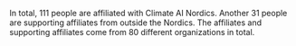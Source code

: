 In total, 111 people are affiliated with Climate AI Nordics. Another 31 people are supporting affiliates from outside the Nordics. The affiliates and supporting affiliates come from 80 different organizations in total.
